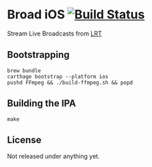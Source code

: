 # Broad iOS [![Build Status](https://travis-ci.com/carlossless/broad-ios.svg?token=kh8gW3SR4vQpzj5v5SGx&branch=master)](https://travis-ci.com/carlossless/broad-ios)

Stream Live Broadcasts from [LRT](http://lrt.lt)

## Bootstrapping

```
brew bundle
carthage bootstrap --platform ios
pushd FFmpeg && ./build-ffmpeg.sh && popd
```

## Building the IPA

```
make
```

## License

Not released under anything yet.
